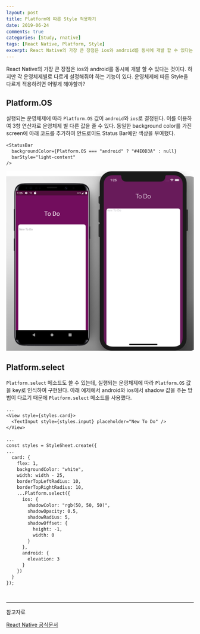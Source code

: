 ```yaml
---
layout: post
title: Platform에 따른 Style 적용하기
date: 2019-06-24
comments: true
categories: [Study, rnative]
tags: [React Native, Platform, Style]
excerpt: React Native의 가장 큰 장점은 ios와 android를 동시에 개발 할 수 있다는 것이다. 하지만 각 운영체제별로 다르게 설정해줘야 하는 기능이 있다. 운영체제에 따른 Style을 다르게 적용하려면 어떻게 해야할까?
---
```


React Native의 가장 큰 장점은 ios와 android를 동시에 개발 할 수 있다는 것이다. 하지만 각 운영체제별로 다르게 설정해줘야 하는 기능이 있다. 운영체제에 따른 Style을 다르게 적용하려면 어떻게 해야할까?

## Platform.OS

실행되는 운영체제에 따라 `Platform.OS` 값이 `android`와 `ios`로 결정된다. 이를 이용하여 3항 연산자로 운영체제 별 다른 값을 줄 수 있다.
동일한 background color를 가진 screen에 아래 코드를 추가하여 안드로이드 Status Bar에만 색상을 부여했다.

```react
<StatusBar
  backgroundColor={Platform.OS === "android" ? "#4E0D3A" : null}
  barStyle="light-content"
/>
```

![React Native link](/images/ex_platform.os.png "React Native link")

## Platform.select

`Platform.select` 메소드도 쓸 수 있는데, 실행되는 운영체제에 따라 `Platform.OS` 값을 key로 인식하여 구현된다.
아래 예제에서 android와 ios에서 shadow 값을 주는 방법이 다르기 때문에 `Platform.select` 메소드를 사용했다.

```react
...
<View style={styles.card}>
  <TextInput style={styles.input} placeholder="New To Do" />
</View>

...
const styles = StyleSheet.create({
...
  card: {
    flex: 1,
    backgroundColor: "white",
    width: width - 25,
    borderTopLeftRadius: 10,
    borderTopRightRadius: 10,
    ...Platform.select({
      ios: {
        shadowColor: "rgb(50, 50, 50)",
        shadowOpacity: 0.5,
        shadowRadius: 5,
        shadowOffset: {
          height: -1,
          width: 0
        }
      },
      android: {
        elevation: 3
      }
    })
  }
});

```

<br>

---

<span class="reference">참고자료</span>

[React Native 공식문서](https://facebook.github.io/react-native/docs/platform-specific-code#docsNav)

